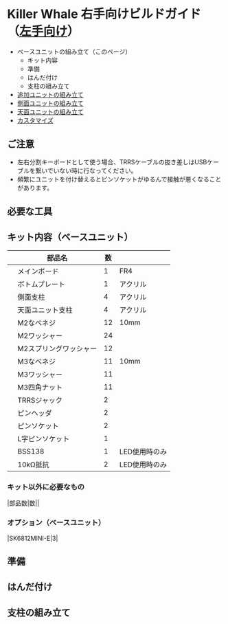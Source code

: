# Killer Whale 右手向けビルドガイド（[左手向け](README_L.md)）

- ベースユニットの組み立て（このページ）
  - キット内容
  - 準備
  - はんだ付け
  - 支柱の組み立て
- [追加ユニットの組み立て](左手用/追加ユニット.md)
- [側面ユニットの組み立て](README_SIDE.md)
- [天面ユニットの組み立て](README_TOP.md)
- [カスタマイズ](README_CUSTOM.md)

## ご注意
- 左右分割キーボードとして使う場合、TRRSケーブルの抜き差しはUSBケーブルを繋いでいない時に行なってください。
- 頻繁にユニットを付け替えるとピンソケットがゆるんで接触が悪くなることがあります。

## 必要な工具


## キット内容（ベースユニット）
||部品名|数||
|-|-|-|-|
||メインボード|1|FR4|
||ボトムプレート|1|アクリル|
||側面支柱|4|アクリル|
||天面ユニット支柱|4|アクリル|
||M2なべネジ|12|10mm|
||M2ワッシャー|24||
||M2スプリングワッシャー|12||
||M3なべネジ|11|10mm|
||M3ワッシャー|11||
||M3四角ナット|11||
||TRRSジャック|2||
||ピンヘッダ|2||
||ピンソケット|2||
||L字ピンソケット|1||
||BSS138|1|LED使用時のみ|
||10kΩ抵抗|2|LED使用時のみ|

### キット以外に必要なもの
|部品数|数||

### オプション（ベースユニット）
|SK6812MINI-E|3|


## 準備
## はんだ付け
## 支柱の組み立て

